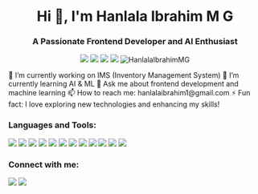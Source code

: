<h1 align="center">Hi 👋, I'm Hanlala Ibrahim M G</h1>
<h3 align="center">A Passionate Frontend Developer and AI Enthusiast</h3>
<p align="center">
  <a href="https://github.com/HanlalaIbrahim"><img src="https://img.shields.io/github/followers/HanlalaIbrahimMG?label=Follow&style=social"></a>
  <a href="mailto:hanlalaibrahim1@gmail.com"><img src="https://img.shields.io/badge/-hanlalaibrahim1@gmail.com-c14438?style=flat&logo=Gmail&logoColor=white&link=mailto:hanlalaibrahim1@gmail.com"></a>
  <a href="linkedin.com/in/hanlala-ibrahim/"><img src="https://img.shields.io/badge/-LinkedIn-blue?style=flat&logo=Linkedin&logoColor=white&link=https://www.linkedin.com/in/hanlalaibrahim/"></a>
  <a href="https://github.com/HanlalaIbrahimMG"><img src="https://img.shields.io/badge/-GitHub-333?style=flat&logo=GitHub&logoColor=white&link=https://github.com/HanlalaIbrahimMG"></a>
  <img src="https://komarev.com/ghpvc/?username=HanlalaIbrahimMG&label=Profile%20views&color=0e75b6&style=flat" alt="HanlalaIbrahimMG" />
</p>
🔭 I’m currently working on IMS (Inventory Management System)
🌱 I’m currently learning AI & ML
💬 Ask me about frontend development and machine learning
📫 How to reach me: hanlalaibrahim1@gmail.com
⚡ Fun fact: I love exploring new technologies and enhancing my skills!
<h3 align="left">Languages and Tools:</h3>
<p align="left">
  <a href="https://www.cprogramming.com/" target="_blank" rel="noreferrer"><img src="https://img.shields.io/badge/C-00599C?style=flat&logo=c&logoColor=white"></a>
  <a href="https://www.w3schools.com/cpp/" target="_blank" rel="noreferrer"><img src="https://img.shields.io/badge/C++-00599C?style=flat&logo=c%2B%2B&logoColor=white"></a>
  <a href="https://www.w3schools.com/css/" target="_blank" rel="noreferrer"><img src="https://img.shields.io/badge/CSS3-1572B6?style=flat&logo=css3&logoColor=white"></a>
  <a href="https://www.w3.org/html/" target="_blank" rel="noreferrer"><img src="https://img.shields.io/badge/HTML5-E34F26?style=flat&logo=html5&logoColor=white"></a>
  <a href="https://developer.mozilla.org/en-US/docs/Web/JavaScript" target="_blank" rel="noreferrer"><img src="https://img.shields.io/badge/JavaScript-F7DF1E?style=flat&logo=javascript&logoColor=black"></a>
  <a href="https://www.mysql.com/" target="_blank" rel="noreferrer"><img src="https://img.shields.io/badge/MySQL-4479A1?style=flat&logo=mysql&logoColor=white"></a>
  <a href="https://opencv.org/" target="_blank" rel="noreferrer"><img src="https://img.shields.io/badge/OpenCV-5C3EE8?style=flat&logo=opencv&logoColor=white"></a>
  <a href="https://pandas.pydata.org/" target="_blank" rel="noreferrer"><img src="https://img.shields.io/badge/Pandas-150458?style=flat&logo=pandas&logoColor=white"></a>
  <a href="https://www.python.org" target="_blank" rel="noreferrer"><img src="https://img.shields.io/badge/Python-3776AB?style=flat&logo=python&logoColor=white"></a>
  <a href="https://reactjs.org/" target="_blank" rel="noreferrer"><img src="https://img.shields.io/badge/React-61DAFB?style=flat&logo=react&logoColor=black"></a>
  <a href="https://scikit-learn.org/" target="_blank" rel="noreferrer"><img src="https://img.shields.io/badge/Scikit--learn-F7931E?style=flat&logo=scikit-learn&logoColor=white"></a>
  <a href="https://seaborn.pydata.org/" target="_blank" rel="noreferrer"><img src="https://img.shields.io/badge/Seaborn-3776AB?style=flat&logo=seaborn&logoColor=white"></a>
</p>


<h3 align="left">Connect with me:</h3>
<p align="left">
  <a href="linkedin.com/in/hanlala-ibrahim/"><img src="https://img.shields.io/badge/-LinkedIn-blue?style=flat&logo=Linkedin&logoColor=white&link=https://www.linkedin.com/in/hanlalaibrahim/"></a>
  <a href="https://github.com/HanlalaIbrahim"><img src="https://img.shields.io/badge/-GitHub-333?style=flat&logo=GitHub&logoColor=white&link=https://github.com/HanlalaIbrahimMG"></a>
</p>
